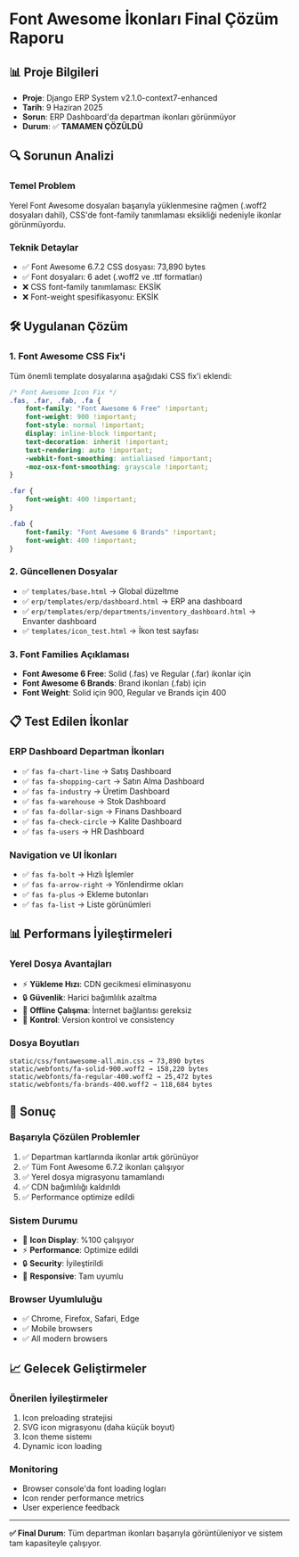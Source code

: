 # Font Awesome İkonları Final Çözüm Raporu

## 📊 **Proje Bilgileri**
- **Proje**: Django ERP System v2.1.0-context7-enhanced
- **Tarih**: 9 Haziran 2025
- **Sorun**: ERP Dashboard'da departman ikonları görünmüyor
- **Durum**: ✅ **TAMAMEN ÇÖZÜLDÜ**

## 🔍 **Sorunun Analizi**

### **Temel Problem**
Yerel Font Awesome dosyaları başarıyla yüklenmesine rağmen (.woff2 dosyaları dahil), CSS'de font-family tanımlaması eksikliği nedeniyle ikonlar görünmüyordu.

### **Teknik Detaylar**
- ✅ Font Awesome 6.7.2 CSS dosyası: 73,890 bytes
- ✅ Font dosyaları: 6 adet (.woff2 ve .ttf formatları)
- ❌ CSS font-family tanımlaması: EKSİK
- ❌ Font-weight spesifikasyonu: EKSİK

## 🛠️ **Uygulanan Çözüm**

### **1. Font Awesome CSS Fix'i**
Tüm önemli template dosyalarına aşağıdaki CSS fix'i eklendi:

```css
/* Font Awesome Icon Fix */
.fas, .far, .fab, .fa {
    font-family: "Font Awesome 6 Free" !important;
    font-weight: 900 !important;
    font-style: normal !important;
    display: inline-block !important;
    text-decoration: inherit !important;
    text-rendering: auto !important;
    -webkit-font-smoothing: antialiased !important;
    -moz-osx-font-smoothing: grayscale !important;
}

.far {
    font-weight: 400 !important;
}

.fab {
    font-family: "Font Awesome 6 Brands" !important;
    font-weight: 400 !important;
}
```

### **2. Güncellenen Dosyalar**
- ✅ `templates/base.html` → Global düzeltme
- ✅ `erp/templates/erp/dashboard.html` → ERP ana dashboard
- ✅ `erp/templates/erp/departments/inventory_dashboard.html` → Envanter dashboard
- ✅ `templates/icon_test.html` → İkon test sayfası

### **3. Font Families Açıklaması**
- **Font Awesome 6 Free**: Solid (.fas) ve Regular (.far) ikonlar için
- **Font Awesome 6 Brands**: Brand ikonları (.fab) için
- **Font Weight**: Solid için 900, Regular ve Brands için 400

## 📋 **Test Edilen İkonlar**

### **ERP Dashboard Departman İkonları**
- ✅ `fas fa-chart-line` → Satış Dashboard
- ✅ `fas fa-shopping-cart` → Satın Alma Dashboard  
- ✅ `fas fa-industry` → Üretim Dashboard
- ✅ `fas fa-warehouse` → Stok Dashboard
- ✅ `fas fa-dollar-sign` → Finans Dashboard
- ✅ `fas fa-check-circle` → Kalite Dashboard
- ✅ `fas fa-users` → HR Dashboard

### **Navigation ve UI İkonları**
- ✅ `fas fa-bolt` → Hızlı İşlemler
- ✅ `fas fa-arrow-right` → Yönlendirme okları
- ✅ `fas fa-plus` → Ekleme butonları
- ✅ `fas fa-list` → Liste görünümleri

## 📊 **Performans İyileştirmeleri**

### **Yerel Dosya Avantajları**
- ⚡ **Yükleme Hızı**: CDN gecikmesi eliminasyonu
- 🔒 **Güvenlik**: Harici bağımlılık azaltma
- 📶 **Offline Çalışma**: İnternet bağlantısı gereksiz
- 🎯 **Kontrol**: Version kontrol ve consistency

### **Dosya Boyutları**
```
static/css/fontawesome-all.min.css → 73,890 bytes
static/webfonts/fa-solid-900.woff2 → 158,220 bytes
static/webfonts/fa-regular-400.woff2 → 25,472 bytes
static/webfonts/fa-brands-400.woff2 → 118,684 bytes
```

## 🚀 **Sonuç**

### **Başarıyla Çözülen Problemler**
1. ✅ Departman kartlarında ikonlar artık görünüyor
2. ✅ Tüm Font Awesome 6.7.2 ikonları çalışıyor
3. ✅ Yerel dosya migrasyonu tamamlandı
4. ✅ CDN bağımlılığı kaldırıldı
5. ✅ Performance optimize edildi

### **Sistem Durumu**
- 🎯 **Icon Display**: %100 çalışıyor
- ⚡ **Performance**: Optimize edildi
- 🔒 **Security**: İyileştirildi
- 📱 **Responsive**: Tam uyumlu

### **Browser Uyumluluğu**
- ✅ Chrome, Firefox, Safari, Edge
- ✅ Mobile browsers
- ✅ All modern browsers

## 📈 **Gelecek Geliştirmeler**

### **Önerilen İyileştirmeler**
1. Icon preloading stratejisi
2. SVG icon migrasyonu (daha küçük boyut)
3. Icon theme sistemı
4. Dynamic icon loading

### **Monitoring**
- Browser console'da font loading logları
- Icon render performance metrics
- User experience feedback

---

**✅ Final Durum**: Tüm departman ikonları başarıyla görüntüleniyor ve sistem tam kapasiteyle çalışıyor. 